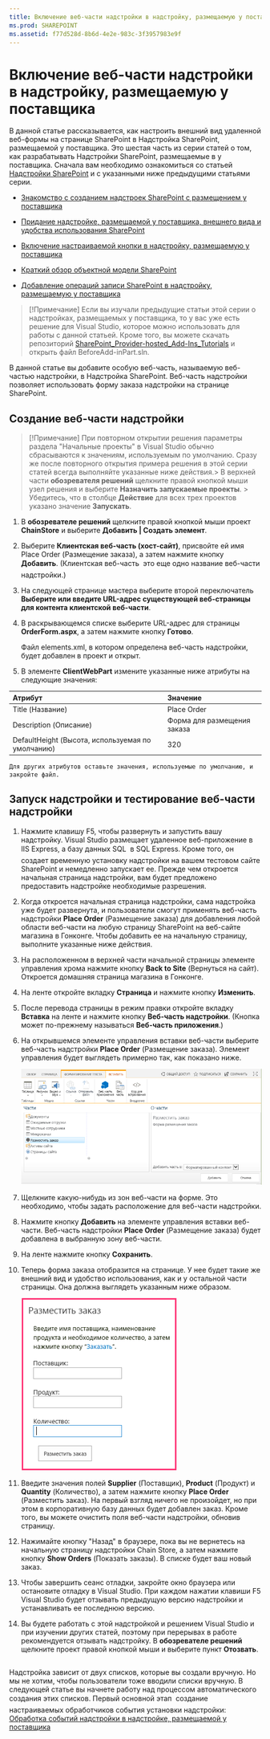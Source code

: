 ```yaml
---
title: Включение веб-части надстройки в надстройку, размещаемую у поставщика
ms.prod: SHAREPOINT
ms.assetid: f77d528d-8b6d-4e2e-983c-3f3957983e9f
---
```



# Включение веб-части надстройки в надстройку, размещаемую у поставщика
В данной статье рассказывается, как настроить внешний вид удаленной веб-формы на странице SharePoint в Надстройка SharePoint, размещаемой у поставщика.
Это шестая часть из серии статей о том, как разрабатывать Надстройки SharePoint, размещаемые в у поставщика. Сначала вам необходимо ознакомиться со статьей  [Надстройки SharePoint](sharepoint-add-ins.md) и с указанными ниже предыдущими статьями серии.
  
    
    


-  [Знакомство с созданием надстроек SharePoint с размещением у поставщика](get-started-creating-provider-hosted-sharepoint-add-ins.md)
    
  
-  [Придание надстройке, размещаемой у поставщика, внешнего вида и удобства использования SharePoint](give-your-provider-hosted-add-in-the-sharepoint-look-and-feel.md)
    
  
-  [Включение настраиваемой кнопки в надстройку, размещаемую у поставщика](include-a-custom-button-in-the-provider-hosted-add-in.md)
    
  
-  [Краткий обзор объектной модели SharePoint](get-a-quick-overview-of-the-sharepoint-object-model.md)
    
  
-  [Добавление операций записи SharePoint в надстройку, размещаемую у поставщика](add-sharepoint-write-operations-to-the-provider-hosted-add-in.md)
    
  

> [!Примечание]
> Если вы изучали предыдущие статьи этой серии о надстройках, размещаемых у поставщика, то у вас уже есть решение для Visual Studio, которое можно использовать для работы с данной статьей. Кроме того, вы можете скачать репозиторий  [SharePoint_Provider-hosted_Add-Ins_Tutorials](https://github.com/OfficeDev/SharePoint_Provider-hosted_Add-ins_Tutorials) и открыть файл BeforeAdd-inPart.sln.
  
    
    

В данной статье вы добавите особую веб-часть, называемую веб-частью надстройки, в Надстройка SharePoint. Веб-часть надстройки позволяет использовать форму заказа надстройки на странице SharePoint.
## Создание веб-части надстройки


  
    
    

> [!Примечание]
>  При повторном открытии решения параметры раздела "Начальные проекты" в Visual Studio обычно сбрасываются к значениям, используемым по умолчанию. Сразу же после повторного открытия примера решения в этой серии статей всегда выполняйте указанные ниже действия.>  В верхней части **обозревателя решений** щелкните правой кнопкой мыши узел решения и выберите **Назначить запускаемые проекты**. >  Убедитесь, что в столбце **Действие** для всех трех проектов указано значение **Запускать**. 
  
    
    


1. В **обозревателе решений** щелкните правой кнопкой мыши проект **ChainStore** и выберите **Добавить | Создать элемент**.
    
  
2. Выберите **Клиентская веб-часть (хост-сайт)**, присвойте ей имя Place Order (Размещение заказа), а затем нажмите кнопку **Добавить**. (Клиентская веб-часть  это еще одно название веб-части надстройки.)
    
  
3. На следующей странице мастера выберите второй переключатель **Выберите или введите URL-адрес существующей веб-страницы для контента клиентской веб-части**.
    
  
4. В раскрывающемся списке выберите URL-адрес для страницы **OrderForm.aspx**, а затем нажмите кнопку **Готово**.
    
    Файл elements.xml, в котором определена веб-часть надстройки, будет добавлен в проект и открыт.
    
  
5. В элементе **ClientWebPart** измените указанные ниже атрибуты на следующие значения:
    

|**Атрибут**|**Значение**|
|:-----|:-----|
|Title (Название)  <br/> |Place Order  <br/> |
|Description (Описание)  <br/> |Форма для размещения заказа  <br/> |
|DefaultHeight (Высота, используемая по умолчанию)  <br/> |320  <br/> |
   

    Для других атрибутов оставьте значения, используемые по умолчанию, и закройте файл.
    
  

## Запуск надстройки и тестирование веб-части надстройки


  
    
    

1. Нажмите клавишу F5, чтобы развернуть и запустить вашу надстройку. Visual Studio размещает удаленное веб-приложение в IIS Express, а базу данных SQL  в SQL Express. Кроме того, он создает временную установку надстройки на вашем тестовом сайте SharePoint и немедленно запускает ее. Прежде чем откроется начальная страница надстройки, вам будет предложено предоставить надстройке необходимые разрешения.
    
  
2. Когда откроется начальная страница надстройки, сама надстройка уже будет развернута, и пользователи смогут применять веб-часть надстройки **Place Order** (Размещение заказа) для добавления любой области веб-части на любую страницу SharePoint на веб-сайте магазина в Гонконге. Чтобы добавить ее на начальную страницу, выполните указанные ниже действия.
    
1. На расположенном в верхней части начальной страницы элементе управления хрома нажмите кнопку **Back to Site** (Вернуться на сайт). Откроется домашняя страница магазина в Гонконге.
    
  
2. На ленте откройте вкладку **Страница** и нажмите кнопку **Изменить**.
    
  
3. После перевода страницы в режим правки откройте вкладку **Вставка** на ленте и нажмите кнопку **Веб-часть надстройки**. (Кнопка может по-прежнему называться **Веб-часть приложения**.)
    
  
4. На открывшемся элементе управления вставки веб-части выберите веб-часть надстройки **Place Order** (Размещение заказа). Элемент управления будет выглядеть примерно так, как показано ниже.
    
     ![Элемент управления вставкой веб-части SharePoint. Выделена веб-часть под названием "Размещение заказа". Ее имя и описание отображаются в поле справа.](images/aae61f89-2e9e-4808-8b0c-2439dad7c701.PNG)
  

  

  
5. Щелкните какую-нибудь из зон веб-части на форме. Это необходимо, чтобы задать расположение для веб-части надстройки. 
    
  
6. Нажмите кнопку **Добавить** на элементе управления вставки веб-части. Веб-часть надстройки **Place Order** (Размещение заказа) будет добавлена в выбранную зону веб-части.
    
  
7. На ленте нажмите кнопку **Сохранить**.
    
  
3. Теперь форма заказа отобразится на странице. У нее будет такие же внешний вид и удобство использования, как и у остальной части страницы. Она должна выглядеть указанным ниже образом. 
    
     ![Веб-часть надстройки "Размещение заказа" на странице с текстовыми полями "Продукт", "Поставщик" и "Количество". Также имеется кнопка "Разместить заказ".](images/beae2e3c-c1f4-4334-8ab8-0c42252cb2a2.PNG)
  

  

  
4. Введите значения полей **Supplier** (Поставщик), **Product** (Продукт) и **Quantity** (Количество), а затем нажмите кнопку **Place Order** (Разместить заказ). На первый взгляд ничего не произойдет, но при этом в корпоративную базу данных будет добавлен заказ. Кроме того, вы можете очистить поля веб-части надстройки, обновив страницу.
    
  
5. Нажимайте кнопку "Назад" в браузере, пока вы не вернетесь на начальную страницу надстройки Chain Store, а затем нажмите кнопку **Show Orders** (Показать заказы). В списке будет ваш новый заказ.
    
  
6. Чтобы завершить сеанс отладки, закройте окно браузера или остановите отладку в Visual Studio. При каждом нажатии клавиши F5 Visual Studio будет отзывать предыдущую версию надстройки и устанавливать ее последнюю версию.
    
  
7. Вы будете работать с этой надстройкой и решением Visual Studio и при изучении других статей, поэтому при перерывах в работе рекомендуется отзывать надстройку. В **обозревателе решений** щелкните проект правой кнопкой мыши и выберите пункт **Отозвать**.
    
  

## 
<a name="Nextsteps"> </a>

 Надстройка зависит от двух списков, которые вы создали вручную. Но мы не хотим, чтобы пользователи тоже вводили списки вручную. В следующей статье вы начнете работу над процессом автоматического создания этих списков. Первый основной этап  создание настраиваемых обработчиков события установки надстройки: [Обработка событий надстройки в надстройке, размещаемой у поставщика](handle-add-in-events-in-the-provider-hosted-add-in.md)
  
    
    

